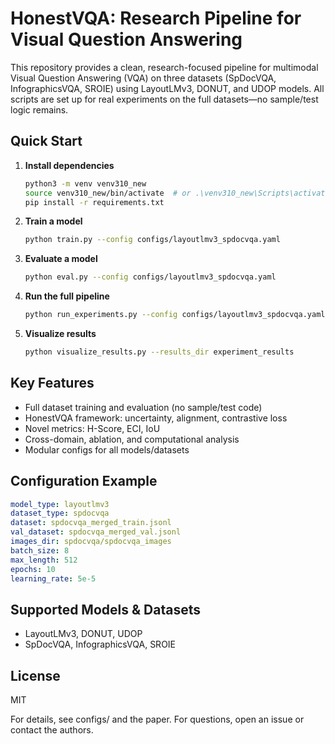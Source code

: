 # HonestVQA: Research Pipeline for Visual Question Answering

This repository provides a clean, research-focused pipeline for multimodal Visual Question Answering (VQA) on three datasets (SpDocVQA, InfographicsVQA, SROIE) using LayoutLMv3, DONUT, and UDOP models. All scripts are set up for real experiments on the full datasets—no sample/test logic remains.

## Quick Start

1. **Install dependencies**
   ```bash
   python3 -m venv venv310_new
   source venv310_new/bin/activate  # or .\venv310_new\Scripts\activate.bat on Windows
   pip install -r requirements.txt
   ```

2. **Train a model**
   ```bash
   python train.py --config configs/layoutlmv3_spdocvqa.yaml
   ```

3. **Evaluate a model**
   ```bash
   python eval.py --config configs/layoutlmv3_spdocvqa.yaml
   ```

4. **Run the full pipeline**
   ```bash
   python run_experiments.py --config configs/layoutlmv3_spdocvqa.yaml
   ```

5. **Visualize results**
   ```bash
   python visualize_results.py --results_dir experiment_results
   ```

## Key Features
- Full dataset training and evaluation (no sample/test code)
- HonestVQA framework: uncertainty, alignment, contrastive loss
- Novel metrics: H-Score, ECI, IoU
- Cross-domain, ablation, and computational analysis
- Modular configs for all models/datasets

## Configuration Example
```yaml
model_type: layoutlmv3
dataset_type: spdocvqa
dataset: spdocvqa_merged_train.jsonl
val_dataset: spdocvqa_merged_val.jsonl
images_dir: spdocvqa/spdocvqa_images
batch_size: 8
max_length: 512
epochs: 10
learning_rate: 5e-5
```

## Supported Models & Datasets
- LayoutLMv3, DONUT, UDOP
- SpDocVQA, InfographicsVQA, SROIE

## License
MIT

For details, see configs/ and the paper. For questions, open an issue or contact the authors. 